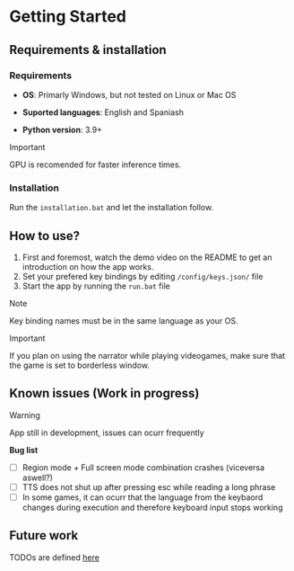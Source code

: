 # Getting Started
## Requirements & installation
### Requirements
- **OS**: Primarly Windows, but not tested on Linux or Mac OS

- **Suported languages**: English and Spaniash

- **Python version**: 3.9+
  
> [!IMPORTANT]
> GPU is recomended for faster inference times.

### Installation
Run the `installation.bat` and let the installation follow.

## How to use?
1. First and foremost, watch the demo video on the README to get an introduction on how the app works.
2. Set your prefered key bindings by editing `/config/keys.json/` file
3. Start the app by running the `run.bat` file

> [!NOTE]
> Key binding names must be in the same language as your OS.

> [!IMPORTANT]
> If you plan on using the narrator while playing videogames, make sure that the game is set to borderless window.

## Known issues (Work in progress)
> [!WARNING]
> App still in development, issues can ocurr frequently 

**Bug list**
- [ ] Region mode + Full screen mode combination crashes (viceversa aswell?)
- [ ] TTS does not shut up after pressing esc while reading a long phrase
- [ ] In some games, it can ocurr that the language from the keybaord changes during execution and therefore keyboard input stops working
  
## Future work
TODOs are defined [here](https://github.com/arcb01/gaming-narrator/blob/main/docs/todos.md)


